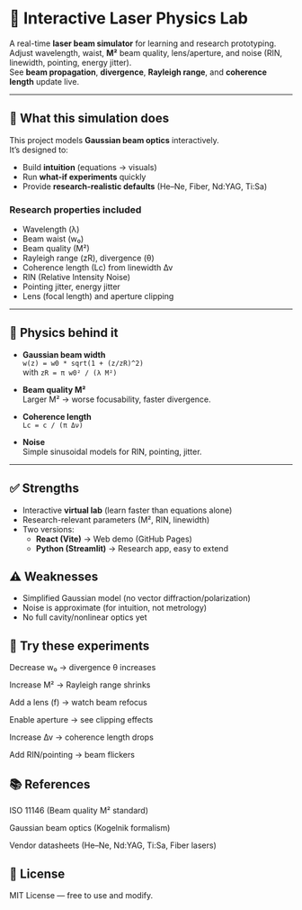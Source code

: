 # 🔬 Interactive Laser Physics Lab

A real-time **laser beam simulator** for learning and research prototyping.  
Adjust wavelength, waist, **M²** beam quality, lens/aperture, and noise (RIN, linewidth, pointing, energy jitter).  
See **beam propagation**, **divergence**, **Rayleigh range**, and **coherence length** update live.

---

## 📖 What this simulation does
This project models **Gaussian beam optics** interactively.  
It’s designed to:
- Build **intuition** (equations → visuals)
- Run **what-if experiments** quickly
- Provide **research-realistic defaults** (He–Ne, Fiber, Nd:YAG, Ti:Sa)

### Research properties included
- Wavelength (λ)
- Beam waist (w₀)
- Beam quality (M²)
- Rayleigh range (zR), divergence (θ)
- Coherence length (Lc) from linewidth Δν
- RIN (Relative Intensity Noise)
- Pointing jitter, energy jitter
- Lens (focal length) and aperture clipping

---

## 🧠 Physics behind it
- **Gaussian beam width**  
  `w(z) = w0 * sqrt(1 + (z/zR)^2)`  
  with `zR = π w0² / (λ M²)`  

- **Beam quality M²**  
  Larger M² → worse focusability, faster divergence.  

- **Coherence length**  
  `Lc = c / (π Δν)`  

- **Noise**  
  Simple sinusoidal models for RIN, pointing, jitter.

---

## ✅ Strengths
- Interactive **virtual lab** (learn faster than equations alone)
- Research-relevant parameters (M², RIN, linewidth)
- Two versions:
  - **React (Vite)** → Web demo (GitHub Pages)
  - **Python (Streamlit)** → Research app, easy to extend

## ⚠️ Weaknesses
- Simplified Gaussian model (no vector diffraction/polarization)
- Noise is approximate (for intuition, not metrology)
- No full cavity/nonlinear optics yet

## 🧪 Try these experiments

Decrease w₀ → divergence θ increases

Increase M² → Rayleigh range shrinks

Add a lens (f) → watch beam refocus

Enable aperture → see clipping effects

Increase Δν → coherence length drops

Add RIN/pointing → beam flickers

## 📚 References

ISO 11146 (Beam quality M² standard)

Gaussian beam optics (Kogelnik formalism)

Vendor datasheets (He–Ne, Nd:YAG, Ti:Sa, Fiber lasers)

## 📝 License

MIT License — free to use and modify.


